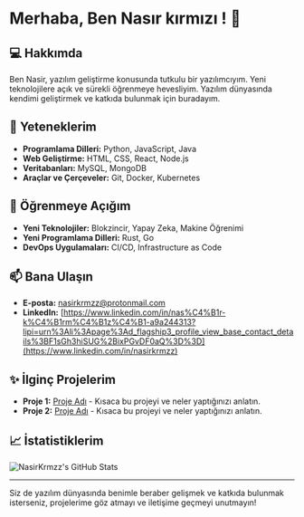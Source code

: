 # Merhaba, Ben Nasır kırmızı ! 👋

## 💻 Hakkımda
Ben Nasir, yazılım geliştirme konusunda tutkulu bir yazılımcıyım. Yeni teknolojilere açık ve sürekli öğrenmeye hevesliyim. Yazılım dünyasında kendimi geliştirmek ve katkıda bulunmak için buradayım.

## 🚀 Yeteneklerim
- **Programlama Dilleri:** Python, JavaScript, Java
- **Web Geliştirme:** HTML, CSS, React, Node.js
- **Veritabanları:** MySQL, MongoDB
- **Araçlar ve Çerçeveler:** Git, Docker, Kubernetes

## 🌱 Öğrenmeye Açığım
- **Yeni Teknolojiler:** Blokzincir, Yapay Zeka, Makine Öğrenimi
- **Yeni Programlama Dilleri:** Rust, Go
- **DevOps Uygulamaları:** CI/CD, Infrastructure as Code

## 📫 Bana Ulaşın
- **E-posta:** [nasirkrmzz@protonmail.com](mailto:email@example.com)
- **LinkedIn:** [https://www.linkedin.com/in/nas%C4%B1r-k%C4%B1rm%C4%B1z%C4%B1-a9a244313?lipi=urn%3Ali%3Apage%3Ad_flagship3_profile_view_base_contact_details%3BF1sGh3hiSUG%2BixPGvDF0aQ%3D%3D](https://www.linkedin.com/in/nasirkrmzz)
## ✨ İlginç Projelerim
- **Proje 1:** [Proje Adı](https://github.com/NasirKrmzz/proje1) - Kısaca bu projeyi ve neler yaptığınızı anlatın.
- **Proje 2:** [Proje Adı](https://github.com/NasirKrmzz/proje2) - Kısaca bu projeyi ve neler yaptığınızı anlatın.

## 📈 İstatistiklerim
![NasirKrmzz's GitHub Stats](https://github-readme-stats.vercel.app/api?username=NasirKrmzz&show_icons=true&theme=radical)

---

Siz de yazılım dünyasında benimle beraber gelişmek ve katkıda bulunmak isterseniz, projelerime göz atmayı ve iletişime geçmeyi unutmayın!
